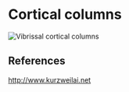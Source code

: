 # Cortical columns

![Vibrissal cortical columns](http://www.kurzweilai.net/images/vibrissal-cortex-rat.jpg)


## References

http://www.kurzweilai.net

